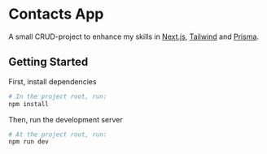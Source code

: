 # Contacts App

A small CRUD-project to enhance my skills in [Next.js](https://nextjs.org/), [Tailwind](https://tailwindcss.com/) and [Prisma](https://www.prisma.io/).

## Getting Started

First, install dependencies

```bash
# In the project root, run:
npm install
```

Then, run the development server

```bash
# At the project root, run:
npm run dev
```
